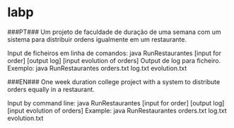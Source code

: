 # labp
###PT###
Um projeto de faculdade de duração de uma semana com um sistema para distribuir ordens igualmente em um restaurante.

Input de ficheiros em linha de comandos: java RunRestaurantes [input for order] [output log] [input evolution of orders]
Output de log para ficheiro.
Exemplo: java RunRestaurantes orders.txt log.txt evolution.txt



###EN###
One week duration college project with a system to distribute orders equally in a restaurant.

Input by command line: java RunRestaurantes [input for order] [output log] [input evolution of orders]
Example: java RunRestaurantes orders.txt log.txt evolution.txt
